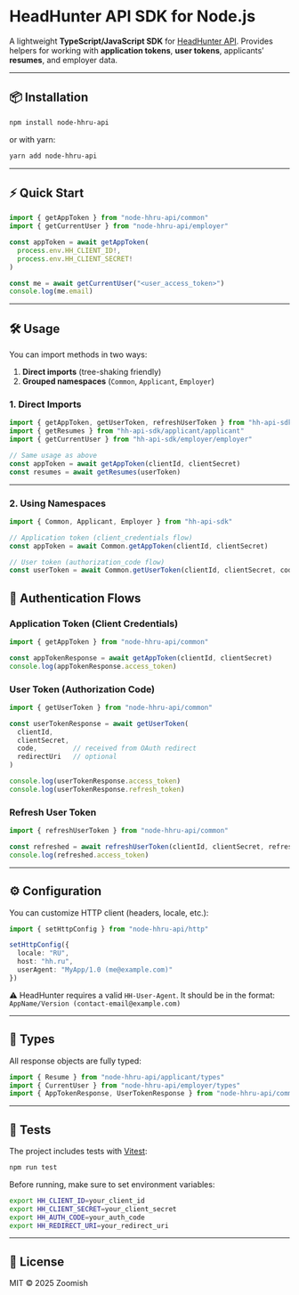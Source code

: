 # HeadHunter API SDK for Node.js

A lightweight **TypeScript/JavaScript SDK** for [HeadHunter API](https://api.hh.ru).
Provides helpers for working with **application tokens**, **user tokens**, applicants’ **resumes**, and employer data.

---

## 📦 Installation

```bash
npm install node-hhru-api
```

or with yarn:

```bash
yarn add node-hhru-api
```

---

## ⚡ Quick Start

```ts
import { getAppToken } from "node-hhru-api/common"
import { getCurrentUser } from "node-hhru-api/employer"

const appToken = await getAppToken(
  process.env.HH_CLIENT_ID!,
  process.env.HH_CLIENT_SECRET!
)

const me = await getCurrentUser("<user_access_token>")
console.log(me.email)
```

---

## 🛠 Usage

You can import methods in two ways:

1. **Direct imports** (tree-shaking friendly)
2. **Grouped namespaces** (`Common`, `Applicant`, `Employer`)

### 1. Direct Imports

```ts
import { getAppToken, getUserToken, refreshUserToken } from "hh-api-sdk/common/common"
import { getResumes } from "hh-api-sdk/applicant/applicant"
import { getCurrentUser } from "hh-api-sdk/employer/employer"

// Same usage as above
const appToken = await getAppToken(clientId, clientSecret)
const resumes = await getResumes(userToken)
```

---


### 2. Using Namespaces

```ts
import { Common, Applicant, Employer } from "hh-api-sdk"

// Application token (client_credentials flow)
const appToken = await Common.getAppToken(clientId, clientSecret)

// User token (authorization_code flow)
const userToken = await Common.getUserToken(clientId, clientSecret, code, redirectUri)
```

## 🔑 Authentication Flows

### Application Token (Client Credentials)

```ts
import { getAppToken } from "node-hhru-api/common"

const appTokenResponse = await getAppToken(clientId, clientSecret)
console.log(appTokenResponse.access_token)
```

### User Token (Authorization Code)

```ts
import { getUserToken } from "node-hhru-api/common"

const userTokenResponse = await getUserToken(
  clientId,
  clientSecret,
  code,         // received from OAuth redirect
  redirectUri   // optional
)

console.log(userTokenResponse.access_token)
console.log(userTokenResponse.refresh_token)
```

### Refresh User Token

```ts
import { refreshUserToken } from "node-hhru-api/common"

const refreshed = await refreshUserToken(clientId, clientSecret, refreshToken)
console.log(refreshed.access_token)
```

---

## ⚙️ Configuration

You can customize HTTP client (headers, locale, etc.):

```ts
import { setHttpConfig } from "node-hhru-api/http"

setHttpConfig({
  locale: "RU",
  host: "hh.ru",
  userAgent: "MyApp/1.0 (me@example.com)"
})
```

⚠️ HeadHunter requires a valid `HH-User-Agent`.
It should be in the format:
`AppName/Version (contact-email@example.com)`

---

## 📂 Types

All response objects are fully typed:

```ts
import { Resume } from "node-hhru-api/applicant/types"
import { CurrentUser } from "node-hhru-api/employer/types"
import { AppTokenResponse, UserTokenResponse } from "node-hhru-api/common/types"
```

---

## 🧪 Tests

The project includes tests with [Vitest](https://vitest.dev/):

```bash
npm run test
```

Before running, make sure to set environment variables:

```bash
export HH_CLIENT_ID=your_client_id
export HH_CLIENT_SECRET=your_client_secret
export HH_AUTH_CODE=your_auth_code
export HH_REDIRECT_URI=your_redirect_uri
```

---

## 📜 License

MIT © 2025 Zoomish
